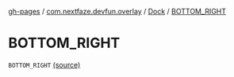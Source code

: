 [gh-pages](../../index.md) / [com.nextfaze.devfun.overlay](../index.md) / [Dock](index.md) / [BOTTOM_RIGHT](./-b-o-t-t-o-m_-r-i-g-h-t.md)

# BOTTOM_RIGHT

`BOTTOM_RIGHT` [(source)](https://github.com/NextFaze/dev-fun/tree/master/devfun/src/main/java/com/nextfaze/devfun/overlay/OverlayWindow.kt#L40)